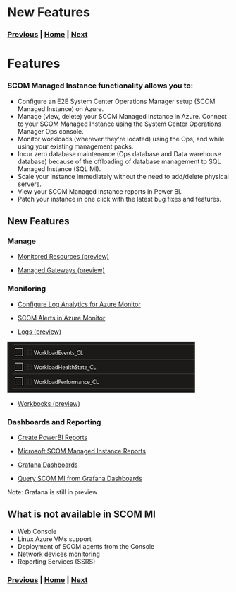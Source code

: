 # New Features

### [Previous](setup.md) | [Home](readme.md) | [Next](migration.md)

# Features

### SCOM Managed Instance functionality allows you to:

- Configure an E2E System Center Operations Manager setup (SCOM Managed Instance) on Azure.
- Manage (view, delete) your SCOM Managed Instance in Azure.
Connect to your SCOM Managed Instance using the System Center Operations Manager Ops console.
- Monitor workloads (wherever they're located) using the Ops, and while using your existing management packs.
- Incur zero database maintenance (Ops database and Data warehouse database) because of the offloading of database management to SQL Managed Instance (SQL MI).
- Scale your instance immediately without the need to add/delete physical servers.
- View your SCOM Managed Instance reports in Power BI.
- Patch your instance in one click with the latest bug fixes and features.

## New Features

### Manage

- [Monitored Resources (preview)](https://learn.microsoft.com/en-us/system-center/scom/monitor-arc-enabled-vm-with-scom-managed-instance?view=sc-om-2022)

- [Managed Gateways (preview)]()

### Monitoring

- [Configure Log Analytics for Azure Monitor](https://learn.microsoft.com/en-us/system-center/scom/configure-log-analytics-for-scom-managed-instance?view=sc-om-2022)

- [SCOM Alerts in Azure Monitor](https://learn.microsoft.com/en-us/system-center/scom/view-operations-manager-alerts-azure-monitor?view=sc-om-2022)

- [Logs (preview)](https://learn.microsoft.com/en-us/system-center/scom/configure-log-analytics-for-scom-managed-instance?view=sc-om-2022#view-logs)

![alt text](image-2.png)

- [Workbooks (preview)]()

### Dashboards and Reporting

- [Create PowerBI Reports](https://learn.microsoft.com/en-us/system-center/scom/operations-manager-managed-instance-create-reports-on-power-bi?view=sc-om-2022)

- [Microsoft SCOM Managed Instance Reports](https://appsource.microsoft.com/en-us/product/power-bi/microsoftcorporation1664440972680.9c257347-1dd6-4440-ab56-4392609cd1c8)

- [Grafana Dashboards](https://learn.microsoft.com/en-us/system-center/scom/dashboards-on-azure-managed-grafana?view=sc-om-2022)

- [Query SCOM MI from Grafana Dashboards](https://learn.microsoft.com/en-us/system-center/scom/query-scom-managed-instance-data-on-grafana?view=sc-om-2022)

Note: Grafana is still in preview

## What is not available in SCOM MI

- Web Console
- Linux Azure VMs support
- Deployment of SCOM agents from the Console
- Network devices monitoring
- Reporting Services (SSRS)

### [Previous](setup.md) | [Home](readme.md) | [Next](migration.md)
